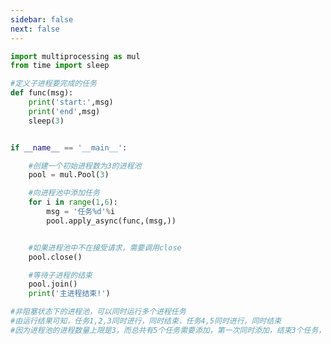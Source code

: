 ```yaml
---
sidebar: false
next: false
---
```

<BlogInfo/>






```python
import multiprocessing as mul
from time import sleep

#定义子进程要完成的任务
def func(msg):
    print('start:',msg)
    print('end',msg)
    sleep(3)


if __name__ == '__main__':

    #创建一个初始进程数为3的进程池
    pool = mul.Pool(3)

    #向进程池中添加任务
    for i in range(1,6):
        msg = '任务%d'%i
        pool.apply_async(func,(msg,))


    #如果进程池中不在接受请求，需要调用close
    pool.close()

    #等待子进程的结束
    pool.join()
    print('主进程结束!')

#非阻塞状态下的进程池，可以同时运行多个进程任务
#由运行结果可知，任务1,2,3同时进行，同时结束，任务4,5同时进行，同时结束
#因为进程池的进程数量上限是3，而总共有5个任务需要添加，第一次同时添加，结束3个任务，第二次只能同时添加结束2个任务









```






<ActionBox />
        
<style>#top-box {margin-top:0.5rem!important;}</style>